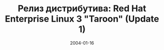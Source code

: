 ---
layout: post
title: "Релиз дистрибутива: Red Hat Enterprise Linux 3 \"Taroon\" (Update 1)"
date: 2004-01-16   
---
